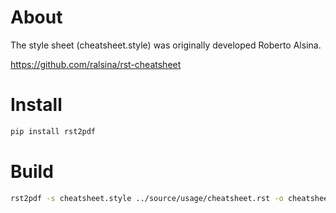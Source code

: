 # About

The style sheet (cheatsheet.style) was originally developed Roberto Alsina.

https://github.com/ralsina/rst-cheatsheet

# Install

``` bash
pip install rst2pdf
```

# Build

``` bash
rst2pdf -s cheatsheet.style ../source/usage/cheatsheet.rst -o cheatsheet.pdf
```
